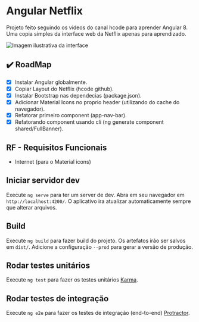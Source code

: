 # Angular Netflix

Projeto feito seguindo os vídeos do canal hcode para aprender Angular 8.
Uma copia simples da interface web da Netflix apenas para aprendizado.

![Imagem ilustrativa da interface](https://firebasestorage.googleapis.com/v0/b/hcode-com-br.appspot.com/o/netflix-clone.jpg?alt=media&token=c72c552c-cccb-41d3-b90b-50743875f063)

## ✔️ RoadMap

- [x] Instalar Angular globalmente.
- [x] Copiar Layout do Netflix (hcode github).
- [x] Instalar Bootstrap nas dependecias (package.json).
- [x] Adicionar Material Icons no proprio header (utilizando do cache do navegador).
- [x] Refatorar primeiro component (app-nav-bar).
- [x] Refatorando component usando cli (ng generate component shared/FullBanner).

## RF - Requisitos Funcionais

- Internet (para o Material icons)

## Iniciar servidor dev

Execute `ng serve` para ter um server de dev. Abra em seu navegador em `http://localhost:4200/`. O aplicativo ira atualizar automaticamente sempre que alterar arquivos.

## Build

Execute `ng build` para fazer build do projeto. Os artefatos irão ser salvos em `dist/`. Adicione a configuração `--prod` para gerar a versão de produção.

## Rodar testes unitários

Execute `ng test` para fazer os testes unitários [Karma](https://karma-runner.github.io).

## Rodar testes de integração

Execute `ng e2e` para fazer os testes de integração (end-to-end) [Protractor](http://www.protractortest.org/).
